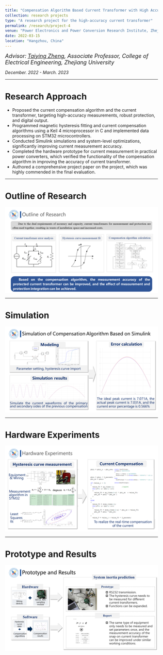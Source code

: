 ```yaml
---
title: "Compensation Algorithm Based Current Transformer with High Accuracy"
collection: research projects
type: "A research project for the high-accuracy current transformer"
permalink: /research/project-4
venue: "Power Electronics and Power Conversion Research Institute, Zhejiang University"
date: 2022-03-15
location: "Hangzhou, China"
---  
```



*<font size=4>Advisor:</font> [<font size=4>Taiying Zheng</font>](https://person.zju.edu.cn/en/0013178)<font size=4>, Associate Professor, College of Electrical Engineering, Zhejiang University</font>*  


    
*December. 2022 - March. 2023*  

- - -

Research Approach  
===

  
- Proposed the current compensation algorithm and the current transformer, targeting high-accuracy measurements, robust protection, and digital output.
- Programmed magnetic hysteresis fitting and current compensation algorithms using a Keil 4 microprocessor in C and implemented data processing on STM32 microcontrollers.
- Conducted Simulink simulations and system-level optimizations, significantly improving current measurement accuracy.
- Completed the hardware prototype for current measurement in practical power converters, which verified the functionality of the compensation algorithm in improving the accuracy of current transformer.
- Authored a comprehensive project paper on the project, which was highly commended in the final evaluation.


- - -  

Outline of Research
===  

![SRTP1](/images/SRTP1.png)  

- - -  

Simulation
===  

![SRTP2](/images/SRTP2.png)  
- - -  

Hardware Experiments
===  


![SRTP3](/images/SRTP3.png)  
- - -  

Prototype and Results  
===  


![SRTP4](/images/SRTP4.png)  



